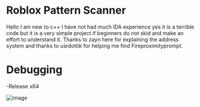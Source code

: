 # Roblox Pattern Scanner

Hello I am new to c++ I have not had much IDA experience yes it is a terrible code but it is a very simple project if beginners do not skid and make an effort to understand it.
Thanks to zayn here for explaining the address system and thanks to usrdottik for helping me find Fireproximityprompt.

# Debugging
-Release x64

![image](https://github.com/user-attachments/assets/ae3a000b-8c88-4de5-ad06-17ecb37708b5)

